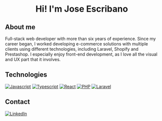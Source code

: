 <div align="center">
    <h1 align="center">Hi! I'm <strong>Jose Escribano</strong></h1>
</div>

## About me

Full-stack web developer with more than six years of experience. Since my career began, I worked developing e-commerce solutions with multiple clients using different technologies, including Laravel, Shopify and Prestashop. I especially enjoy front-end development, as I love all the visual and UX part that it involves.

## Technologies

[![Javascript](https://img.shields.io/badge/JavaScript-F7DF1E?style=for-the-badge&logo=javascript&logoColor=black)]()
[![Typescript](https://img.shields.io/badge/TypeScript-007ACC?style=for-the-badge&logo=typescript&logoColor=white)]()
[![React](https://img.shields.io/badge/React-20232A?style=for-the-badge&logo=react&logoColor=61DAFB)]()
[![PHP](https://img.shields.io/badge/PHP-777BB4?style=for-the-badge&logo=php&logoColor=white)]()
[![Laravel](https://img.shields.io/badge/Laravel-FF2D20?style=for-the-badge&logo=laravel&logoColor=white)]()

## Contact

[![LinkedIn](https://img.shields.io/badge/LinkedIn-0077B5?style=for-the-badge&logo=linkedin&logoColor=white)](https://www.linkedin.com/in/em-jose/)
